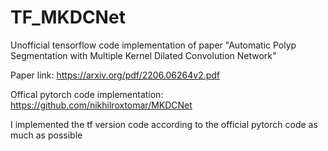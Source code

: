 # TF_MKDCNet
Unofficial tensorflow code implementation of paper "Automatic Polyp Segmentation with Multiple Kernel Dilated Convolution Network"

Paper link: https://arxiv.org/pdf/2206.06264v2.pdf

Offical pytorch code implementation: https://github.com/nikhilroxtomar/MKDCNet

I implemented the tf version code according to the official pytorch code as much as possible
